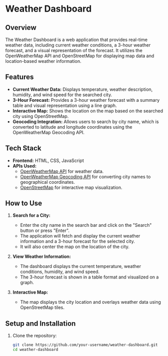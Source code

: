 # Weather Dashboard

## Overview
The Weather Dashboard is a web application that provides real-time weather data, including current weather conditions, a 3-hour weather forecast, and a visual representation of the forecast. It utilizes the OpenWeatherMap API and OpenStreetMap for displaying map data and location-based weather information.

## Features
- **Current Weather Data:** Displays temperature, weather description, humidity, and wind speed for the searched city.
- **3-Hour Forecast:** Provides a 3-hour weather forecast with a summary table and visual representation using a line graph.
- **Interactive Map:** Shows the location on the map based on the searched city using OpenStreetMap.
- **Geocoding Integration:** Allows users to search by city name, which is converted to latitude and longitude coordinates using the OpenWeatherMap Geocoding API.

## Tech Stack
- **Frontend:** HTML, CSS, JavaScript
- **APIs Used:** 
  - [OpenWeatherMap API](https://openweathermap.org/api) for weather data.
  - [OpenWeatherMap Geocoding API](https://openweathermap.org/api/geocoding-api) for converting city names to geographical coordinates.
  - [OpenStreetMap](https://www.openstreetmap.org) for interactive map visualization.

## How to Use
1. **Search for a City:**
   - Enter the city name in the search bar and click on the "Search" button or press "Enter".
   - The application will fetch and display the current weather information and a 3-hour forecast for the selected city.
   - It will also center the map on the location of the city.

2. **View Weather Information:**
   - The dashboard displays the current temperature, weather conditions, humidity, and wind speed.
   - The 3-hour forecast is shown in a table format and visualized on a graph.

3. **Interactive Map:**
   - The map displays the city location and overlays weather data using OpenStreetMap tiles.

## Setup and Installation
1. Clone the repository:
   ```bash
   git clone https://github.com/your-username/weather-dashboard.git
   cd weather-dashboard

